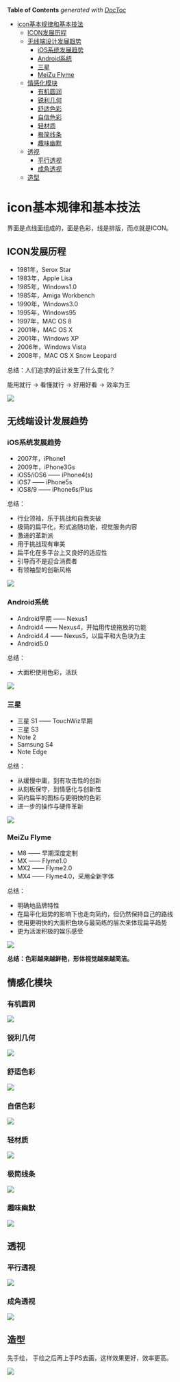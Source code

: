 <!-- START doctoc generated TOC please keep comment here to allow auto update -->
<!-- DON'T EDIT THIS SECTION, INSTEAD RE-RUN doctoc TO UPDATE -->
**Table of Contents**  *generated with [DocToc](https://github.com/thlorenz/doctoc)*

- [icon基本规律和基本技法](#icon%E5%9F%BA%E6%9C%AC%E8%A7%84%E5%BE%8B%E5%92%8C%E5%9F%BA%E6%9C%AC%E6%8A%80%E6%B3%95)
  - [ICON发展历程](#icon%E5%8F%91%E5%B1%95%E5%8E%86%E7%A8%8B)
  - [无线端设计发展趋势](#%E6%97%A0%E7%BA%BF%E7%AB%AF%E8%AE%BE%E8%AE%A1%E5%8F%91%E5%B1%95%E8%B6%8B%E5%8A%BF)
    - [iOS系统发展趋势](#ios%E7%B3%BB%E7%BB%9F%E5%8F%91%E5%B1%95%E8%B6%8B%E5%8A%BF)
    - [Android系统](#android%E7%B3%BB%E7%BB%9F)
    - [三星](#%E4%B8%89%E6%98%9F)
    - [MeiZu Flyme](#meizu-flyme)
  - [情感化模块](#%E6%83%85%E6%84%9F%E5%8C%96%E6%A8%A1%E5%9D%97)
    - [有机圆润](#%E6%9C%89%E6%9C%BA%E5%9C%86%E6%B6%A6)
    - [锐利几何](#%E9%94%90%E5%88%A9%E5%87%A0%E4%BD%95)
    - [舒适色彩](#%E8%88%92%E9%80%82%E8%89%B2%E5%BD%A9)
    - [自信色彩](#%E8%87%AA%E4%BF%A1%E8%89%B2%E5%BD%A9)
    - [轻材质](#%E8%BD%BB%E6%9D%90%E8%B4%A8)
    - [极简线条](#%E6%9E%81%E7%AE%80%E7%BA%BF%E6%9D%A1)
    - [趣味幽默](#%E8%B6%A3%E5%91%B3%E5%B9%BD%E9%BB%98)
  - [透视](#%E9%80%8F%E8%A7%86)
    - [平行透视](#%E5%B9%B3%E8%A1%8C%E9%80%8F%E8%A7%86)
    - [成角透视](#%E6%88%90%E8%A7%92%E9%80%8F%E8%A7%86)
  - [造型](#%E9%80%A0%E5%9E%8B)

<!-- END doctoc generated TOC please keep comment here to allow auto update -->

# icon基本规律和基本技法

界面是点线面组成的，面是色彩，线是排版，而点就是ICON。

## ICON发展历程

- 1981年，Serox Star
- 1983年，Apple Lisa
- 1985年，Windows1.0
- 1985年，Amiga Workbench
- 1990年，Windows3.0
- 1995年，Windows95
- 1997年，MAC OS 8
- 2001年，MAC OS X
- 2001年，Windows XP
- 2006年，Windows Vista
- 2008年，MAC OS X Snow Leopard

总结：人们追求的设计发生了什么变化？

能用就行 -> 看懂就行 -> 好用好看 -> 效率为王

![](../img/02/02_01_01_01_icon_history.png)

## 无线端设计发展趋势

### iOS系统发展趋势

- 2007年，iPhone1
- 2009年，iPhone3Gs
- iOS5/iOS6 —— iPhone4(s)
- iOS7 —— iPhone5s
- iOS8/9 —— iPhone6s/Plus

总结：

- 行业领袖，乐于挑战和自我突破
- 极简的扁平化，形式追随功能，视觉服务内容
- 激进的革新派
- 用于挑战现有审美
- 扁平化在多平台上又良好的适应性
- 引导而不是迎合消费者
- 有领袖型的创新风格

![](../img/02/02_01_01_02_ios_history.png)

### Android系统

- Android早期 —— Nexus1
- Android4 —— Nexus4，开始用传统拖放的功能
- Android4.4 —— Nexus5，以扁平和大色块为主
- Android5.0 

总结：

- 大面积使用色彩，活跃

![](../img/02/02_01_01_03_android_history.png)

### 三星

- 三星 S1 —— TouchWiz早期
- 三星 S3
- Note 2
- Samsung S4
- Note Edge

总结：

- 从缓慢中庸，到有攻击性的创新
- 从刻板保守，到情感化与创新性
- 简约扁平的图标与更明快的色彩
- 进一步的操作与硬件革新

![](../img/02/02_01_01_04_samsung_history.png)

### MeiZu Flyme

- M8 —— 早期深度定制
- MX —— Flyme1.0
- MX2 —— Flyme2.0
- MX4 —— Flyme4.0，采用全新字体

总结：

- 明确地品牌特性
- 在扁平化趋势的影响下也走向简约，但仍然保持自己的路线
- 使用更明快的大面积色块与最简练的层次来体现扁平趋势
- 更为活泼积极的娱乐感受

![](../img/02/02_01_01_05_flyme_history.png)

**总结：色彩越来越鲜艳，形体视觉越来越简洁。**

## 情感化模块

### 有机圆润

![](../img/02/02_01_01_06_youjiyuanrun.png)

### 锐利几何

![](../img/02/02_01_01_07_ruilijihe.png)

### 舒适色彩 

![](../img/02/02_01_01_08_shushisecai.png)

### 自信色彩

![](../img/02/02_01_01_09_zixinsecai.png)

### 轻材质

![](../img/02/02_01_01_10_qingcaizhi.png)

### 极简线条

![](../img/02/02_01_01_11_jijianxiantiao.png)

### 趣味幽默

![](../img/02/02_01_01_12_quweiyoumo.png)

## 透视

### 平行透视

![](../img/02/02_01_01_13_pingxingtoushi.png)

### 成角透视

![](../img/02/02_01_01_14_chengjiaotoushi.png)

## 造型

先手绘， 手绘之后再上手PS去画，这样效果更好，效率更高。

![](../img/02/02_01_01_15_zaoxing.png)

































